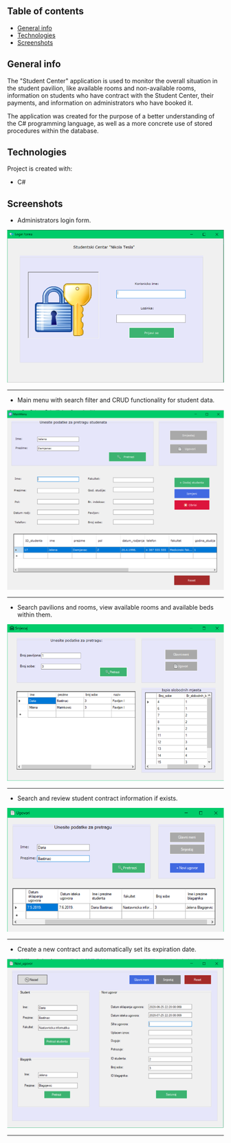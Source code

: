 ## Table of contents
* [General info](#general-info)
* [Technologies](#technologies)
* [Screenshots](#Screenshots)

## General info

The "Student Center" application is used to monitor the overall situation in the student pavilion, 
like available rooms and non-available rooms, information on students who have contract with the Student Center,
their payments, and information on administrators who have booked it.

The application was created for the purpose of a better understanding of the C# programming language,
as well as a more concrete use of stored procedures within the database.
	
## Technologies
Project is created with:
* C#

## Screenshots

* Administrators login form.

![Login form](/WindowsFormsApp2/imagesForReadme/prijava.png)
***

* Main menu with search filter and CRUD functionality for student data.

![Main menu ](/WindowsFormsApp2/imagesForReadme/pocetnimeni.png)
***

* Search pavilions and rooms, view available rooms and available beds within them.

![Rooms](/WindowsFormsApp2/imagesForReadme/smjestaj.png)
***

* Search and review student contract information if exists.

![Contracts](/WindowsFormsApp2/imagesForReadme/ugovori.png)
***

* Create a new contract and automatically set its expiration date.

![New contract](/WindowsFormsApp2/imagesForReadme/noviugovor.png)
***
